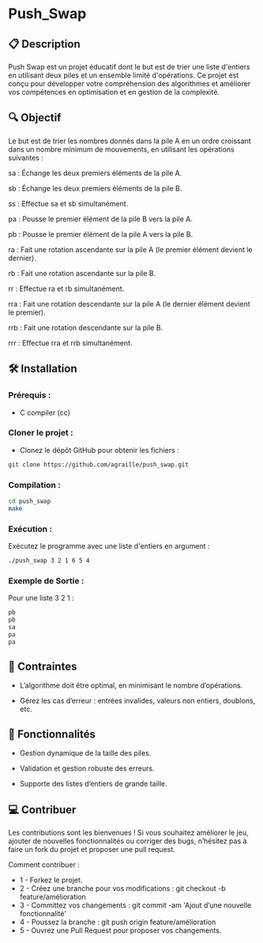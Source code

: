 # Push_Swap

## 📋 Description

Push Swap est un projet éducatif dont le but est de trier une liste d'entiers en utilisant deux piles et un ensemble limité d'opérations. Ce projet est conçu pour développer votre compréhension des algorithmes et améliorer vos compétences en optimisation et en gestion de la complexité.

## 🔍 Objectif

Le but est de trier les nombres donnés dans la pile A en un ordre croissant dans un nombre minimum de mouvements, en utilisant les opérations suivantes :

sa : Échange les deux premiers éléments de la pile A.

sb : Échange les deux premiers éléments de la pile B.

ss : Effectue sa et sb simultanément.

pa : Pousse le premier élément de la pile B vers la pile A.

pb : Pousse le premier élément de la pile A vers la pile B.

ra : Fait une rotation ascendante sur la pile A (le premier élément devient le dernier).

rb : Fait une rotation ascendante sur la pile B.

rr : Effectue ra et rb simultanément.

rra : Fait une rotation descendante sur la pile A (le dernier élément devient le premier).

rrb : Fait une rotation descendante sur la pile B.

rrr : Effectue rra et rrb simultanément.



## 🛠️ Installation

### Prérequis :
- C compiler (cc)

### Cloner le projet :
- Clonez le dépôt GitHub pour obtenir les fichiers :

```bash
git clone https://github.com/agraille/push_swap.git
```

### Compilation :
```bash
cd push_swap
make
```

### Exécution :

Exécutez le programme avec une liste d'entiers en argument :
```bash
./push_swap 3 2 1 6 5 4
```
### Exemple de Sortie :

Pour une liste 3 2 1 :
```bash
pb
pb
sa
pa
pa
```

## 📏 Contraintes

- L’algorithme doit être optimal, en minimisant le nombre d’opérations.

- Gérez les cas d’erreur : entrées invalides, valeurs non entiers, doublons, etc.

## 🌟 Fonctionnalités

- Gestion dynamique de la taille des piles.

- Validation et gestion robuste des erreurs.

- Supporte des listes d’entiers de grande taille.

## 💻 Contribuer
Les contributions sont les bienvenues ! Si vous souhaitez améliorer le jeu, ajouter de nouvelles fonctionnalités ou corriger des bugs, n’hésitez pas à faire un fork du projet et proposer une pull request.

Comment contribuer :
- 1 - Forkez le projet.
- 2 - Créez une branche pour vos modifications : git checkout -b feature/amélioration
- 3 - Committez vos changements : git commit -am 'Ajout d’une nouvelle fonctionnalité'
- 4 - Poussez la branche : git push origin feature/amélioration
- 5 - Ouvrez une Pull Request pour proposer vos changements.
